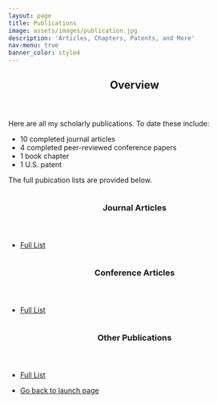 ```yaml
---
layout: page
title: Publications
image: assets/images/publication.jpg
description: 'Articles, Chapters, Patents, and More'
nav-menu: true
banner_color: style4
---
```


<!-- One -->
<section id="overview">
	<div class="inner">
		<header class="major">
			<h2>Overview</h2>
		</header>
		<p>Here are all my scholarly publications. To date these include:</p>
        <ul>
		    <li>10 completed journal articles</li>
            <li>4 completed peer-reviewed conference papers</li>
            <li>1 book chapter</li>
            <li>1 U.S. patent</li>
		</ul>
        <p>The full pubication lists are provided below.</p>
	</div>
</section>

<!-- Two -->
<section id="publications" class="spotlights">
	<section id="articles">
		<a href="publications/articles.html" class="image">
			<img src="{% link assets/images/article.png %}" alt="" data-position="bottom center" />
		</a>
		<div class="content">
			<div class="inner">
				<header class="major">
					<h3>Journal Articles</h3>
				</header>
				<ul class="actions">
					<li><a href="publications/articles.html" class="button">Full List</a></li>
				</ul>
			</div>
		</div>
	</section>
    <section id="conferences">
		<a href="publications/conferences.html" class="image">
			<img src="{% link assets/images/conference_paper.png %}" alt="" data-position="bottom center" />
		</a>
		<div class="content">
			<div class="inner">
				<header class="major">
					<h3>Conference Articles</h3>
				</header>
				<ul class="actions">
					<li><a href="publications/conferences.html" class="button">Full List</a></li>
				</ul>
			</div>
		</div>
	</section>
	<section id="articles">
		<a href="publications/others.html" class="image">
			<img src="{% link assets/images/book.png %}" alt="" data-position="bottom center" />
		</a>
		<div class="content">
			<div class="inner">
				<header class="major">
					<h3>Other Publications</h3>
				</header>
				<ul class="actions">
					<li><a href="publications/others.html" class="button">Full List</a></li>
				</ul>
			</div>
		</div>
	</section>
</section>

<section>
	<div class="inner">
		<ul class="actions">
    		<li><a href="/#launch" class="button icon fa-arrow-left">Go back to launch page</a></li>
		</ul>
	</div>
</section>